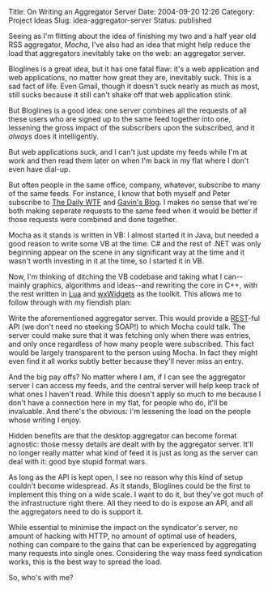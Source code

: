 Title: On Writing an Aggregator Server
Date: 2004-09-20 12:26
Category: Project Ideas
Slug: idea-aggregator-server
Status: published

Seeing as I'm flitting about the idea of finishing my two and a half year old RSS aggregator, _Mocha_, I've also had an idea that might help reduce the load that aggregators inevitably take on the web: an aggregator server.

Bloglines is a great idea, but it has one fatal flaw: it's a web application and web applications, no matter how great they are, inevitably suck. This is a sad fact of life. Even Gmail, though it doesn't suck nearly as much as most, still sucks because it still can't shake off that web application stink.

But Bloglines is a good idea: one server combines all the requests of all these users who are signed up to the same feed together into one, lessening the gross impact of the subscribers upon the subscribed, and it _always_ does it intelligently.

But web applications suck, and I can't just update my feeds while I'm at work and then read them later on when I'm back in my flat where I don't even have dial-up.

But often people in the same office, company, whatever, subscribe to many of the same feeds. For instance, I know that both myself and Peter subscribe to [The Daily WTF](http://thedailywtf.com/) and [Gavin's Blog](http://gavinsblog.com/). I makes no sense that we're both making seperate requests to the same feed when it would be better if those requests were combined and done together.

Mocha as it stands is written in VB: I almost started it in Java, but needed a good reason to write some VB at the time. C# and the rest of .NET was only beginning appear on the scene in any significant way at the time and it wasn't worth investing in it at the time, so I started it in VB.

Now, I'm thinking of ditching the VB codebase and taking what I can--mainly graphics, algorithms and ideas--and rewriting the core in C++, with the rest written in [Lua](http://www.lua.org/) and [wxWidgets](https://www.wxwidgets.org/) as the toolkit. This allows me to follow through with my fiendish plan:

Write the aforementioned aggregator server. This would provide a [REST](http://www.xfront.com/REST-Web-Services.html)-ful API (we don't need no steeking SOAP!) to which Mocha could talk. The server could make sure that it was fetching only when there was entries, and only once regardless of how many people were subscribed. This fact would be largely transparent to the person using Mocha. In fact they might even find it all works subtly better because they'll never miss an entry.

And the big pay offs? No matter where I am, if I can see the aggregator server I can access my feeds, and the central server will help keep track of what ones I haven't read. While this doesn't apply so much to me because I don't have a connection here in my flat, for people who do, it'll be invaluable. And there's the obvious: I'm lessening the load on the people whose writing I enjoy.

Hidden benefits are that the desktop aggregator can become format agnostic: those messy details are dealt with by the aggregator server. It'll no longer really matter what kind of feed it is just as long as the server can deal with it: good bye stupid format wars.

As long as the API is kept open, I see no reason why this kind of setup couldn't become widespread. As it stands, Bloglines could be the first to implement this thing on a wide scale. I want to do it, but they've got much of the infrastructure right there. All they need to do is expose an API, and all the aggregators need to do is support it.

While essential to minimise the impact on the syndicator's server, no amount of hacking with HTTP, no amount of optimal use of headers, nothing can compare to the gains that can be experienced by aggregating many requests into single ones. Considering the way mass feed syndication works, this is the best way to spread the load.

So, who's with me?
